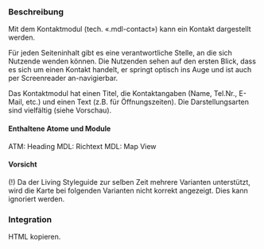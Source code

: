 ### Beschreibung
 
Mit dem Kontaktmodul (tech. «.mdl-contact») kann ein Kontakt dargestellt werden.
 
Für jeden Seiteninhalt gibt es eine verantwortliche Stelle, an die sich Nutzende wenden können. Die Nutzenden sehen auf den ersten Blick, dass es sich um einen Kontakt handelt, er springt optisch ins Auge und ist auch per Screenreader an-navigierbar.
 
Das Kontaktmodul hat einen Titel, die Kontaktangaben (Name, Tel.Nr., E-Mail, etc.) und einen Text (z.B. für Öffnungszeiten). Die Darstellungsarten sind vielfältig (siehe Vorschau).
 
#### Enthaltene Atome und Module
ATM: Heading
MDL: Richtext
MDL: Map View
 
#### Vorsicht
(!) Da der Living Styleguide zur selben Zeit mehrere Varianten unterstützt, wird die Karte bei folgenden Varianten nicht korrekt angezeigt. Dies kann ignoriert werden.
 
### Integration
 
HTML kopieren.
 
